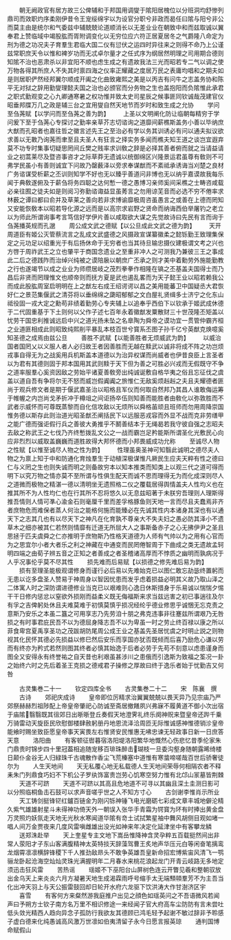 <!-- { "loadSidebar": true } -->
　　朝无阙政官有居方故三公俾辅和于邦国用调燮于隂阳居槐位以分班洞均舒惨列鼎司而效职灼序柔刚伊昔令王宠绥绵宇以为设官分职兮非政而曷任曰隂与阳兮非公而莫主由是统尔和气委兹中辅兢兢论道顺消长以无差业业在朝致中和而兹取诚以翼奉君上赞临域中竭股肱而胥附调变化以无穷位应六符正居夏居冬之气爵隆八命定为刑为德之功况夫子育羣生君临大国二仪有愆伏之运四时异往来之则得不命乃上公谨兹常职庶天令以惟和裨岁功而无忒卓尔量才之任式序为纲居然明理之司用期合德则知隂不治也恶肃杀以非宜阳不顺也虑生成之有遗故我法三光而昭若专二气以调之使万物各得其所庶人不失其时禀四海之仪率正耀藏之度居万民之表庸均唱和之期夫如是则居职俨然经邦翼尔顺成开阖之化曲致雍熙之美是以丙吉有问牛之志盖务协和陈平无对狱之辞用勤燮理懿夫国之治也必颁官而分务物之生也盖抱阳而负隂惟此承君之职式勤观变之心九卿通寒暑之权功惟并致太史司星辰之候事匪同钦诚哉茂建官仪昭垂邦牒万几之政是辅三台之宜用燮自然天地节而岁时和致生成之允协
　　学问至刍荛赋【以学问而至刍荛之善为韵】
　　上圣以文明阐化防让临朝每精穷于学问爰下至于刍荛心专探讨之勤率亲草芥志切谘询之道靡间薪樵斯盖务小善以毕纳庶大猷而孔昭者也嘉往哲之徽言述先王之至治必有学以务其训诱必有问以通夫拟议欲求善以无斁乃询荛而聿至且夫圣人有狂言之择实务多闻而樵夫知王道之谈岂宜遐弃莫不功专时集事切疑思罔间丘樊之贱率求训敎之辞是必择其善者俯而就之当请益请业之初蒿莱尽及暨咨事咨才之际草莽无遗诚以统御绵区兴隆景运君虽尊有敎则不可弗学民虽小有善则诚宜下问故乃罄薮泽以旁求奉谋猷而不紊祗承诱诲当刈楚之良材广务谘谋受析薪之丕训则知学不好也无以臻乎善道问非博也无以纳乎嘉谟故我每乐闻于典敎遂俯及于薪刍将务四聪之达何慙一德之愚博习亲师奚间采樵之士畴咨咸载必亲往囿之徒夫如是则阅习弥勤谘诹益显虽莠言之勿用谅芜音而必选不穷不倦率求林薮之谭曰都曰俞并及草莱之善向若非求博谕靡极周咨虽愚言之或善在上德而罔知又安能恢敎本以昭若导化源之远而是以高宗求岩野之贤命而纳诲西伯举屠钓之老立以为师此所谓询事考言笃信好学伊片善以咸取欲大谋之先觉故诗曰先民有言而询于刍荛播英规而孔邈
　　周公成文武之德赋【以公旦成此文武之德为韵】
　　天开周道臣有姬公灭管蔡流言之乱成文武盛德之风摄政宣谋纂徽柔之懿铄勤王致理集保定之元功足以绍重光于有后扬休命于无穷者也当其待旦输忠摄仪建极谓文考之兴也方啓于周祚武王之立也肇平于商国念遗业之至重非冲人之可测我乃兼彼三王之事成此二后之德践阼而治绰兴纯被之谟陪扆以朝庶广丕承之则才美中着勳劳外施能勤教之行也遂竭节以成之业业为师缵居岐之茂烈拳拳作相隆在镐之丕基盖夫国得士而乃昌后非贤而罔理惟文也顺帝则而抚方夏是武也遏乱畧而为天子懿王业以昭若赖我公而成此股肱周室启明明在上之猷左右成王绍谔谔以昌之美用能蕃卫中国疑丞大君恢好仁之景范集偃武之清芬将以垂绵绵之瓞昭郁郁之文白屋礼贤缉多士济宁之化东山祗役固一戎大定之勳苟非绩着勤劳心专夹辅上以追奉乎西伯下以钦承于姬武成休德于二代固重基于下土则何以父作子述七百年永着徽猷发粟散财三十世茂隆丕矩盖以忧劳干国忠利推诚远启中兴之道光扬未坠之名臯陶为舜帝之谟功宜一贯管仲霸齐桓之业道匪相成此则昭致纯熙削平暴乱本枝百世兮寳系丕图子孙千亿兮英猷克焕噫奚知圣德之成焉由兹公旦
　　善胜不武赋【以能善胜者无烦威武为韵】
　　以威治国者国罔乂以义服人者人必归故王者因善胜而无越在黩武以诚非将成不阵之功岂烦戎事自得无为之战奚用兵机斯盖本道德以为治异权谋而尚威者也伊昔良臣上言圣者以为君有其德则固于邦本国用其武则黩于天下但为善之可胜必兴戎而无假既守不争之道率服羣心奚资因敌之劳始平诸夏善敎旁出纯诚诞敷自格华夷之俗且忘征伐之虞盖以道自吾有争将尔无不怒而威岂假阗阗之旅惟仁无敌奚烦赳赳之夫且夫耀德者匪尚于观兵修文者是期于偃武嘉圣治以昭格且军仪而何取自然邦乃其昌人谁敢侮运筹于帷幄之内岂尚戈矛折冲于樽俎之间讵扬卒伍则知善而能胜者由敎化以弥敦胜而不武者示威怀而可尊既蒸黎而自化信攻敌以无烦所以舜格苖顽且班师而勿用周降崇国惟务德以斯存此则治道光昭圣猷丕阐括民下以远服恶戎容而外显不战而克非劳缮甲之能广德而强讵假行兵之善彼大勇推乎不鬭善结本于无绳曷若我守彼自强之志昭夫去敌之称武王之七伐乃齐终慙拨乱文公之一战而霸岂足矜能斯所谓圣化光敷民心向应非烈烈以威取盖巍巍而道胜故得大邦怀德而小邦畏威成功允称
　　至诚尽人物之性赋【以惟至诚尽人物之性为韵】
　　性理虽奥圣神可知翳此诚明之德尽夫人物之为禀上知于中和防通化育烛羣生于动植深极谋惟凡厥民生应夫天粹有性之德曰仁与义罔之生也则失诚而明之则备故穷本以知本推类而知类上以观三代之道可得而明下以究万物之情亦莫不至所谓与性俱生配天而诚不思而理得无为而化成深则尽人之道微而极物之精湛一德以清明坐无遗照格二仪之覆载居得舆情盖夫人性均义也在推其所不为人性均仁也在行其所不忍将悠久以无息兹昭著于未朕穷吾理则人理斯得推吾情则人情可凖心渝金石则毫厘千里而差孚格豚鱼则天地一言而尽且夫蠢焉非齐者庶物危而难保者蒸人何治之能格何施而能臻必在先诚其性内本诸身其深也有以通天下之志其几也有以尽天下之神凡在化育孰不尊亲大不失夫妇之愚必防其泽小不遗草木之细亦被其仁若然则情靡有迁道无所屈大人之事斯备赤子之心无拂伊尹之圣且思拯于匹夫虞舜之仁亦推明于庶物斯乃性格天道德为人师有气帅以为之用有心官而为之思宜尔小者大者乐之利之神藏在中通变而民罔倦智周于下曲成之类无遗故孟轲明四端之由荀子辨五音之正知之者善成之者圣稽诸高厚而不悖质之幽明而孰病况于人乎况事伦乎莫不尽其性
　　损先难而后易赋【以损德之修先难后易为韵】
　　损有至理圣能极观谓修身而谨行必后易以先难始克已以图仁敢忘劼毖终置躬而无患以讫多盘圣人赞易于神周身以智因忧患而发乎虑着损益必明其义故乃取山泽之二体寓人时之深防谓进德修业当克已以艰难则心逸日休斯措身于乐易诚以惴惴夕惕干干日修内惩忿以窒欲外损刚而益柔义既无侮福斯来求当兹远害之初已事遄往及尔有孚之吉俾躬处休且夫难莫难于初慎莫慎乎损况经纶乎德业修思乎诚悃无忘克责之意斯乃安乐之本虽二簋之可用享志乃先劳洎十朋之弗克违事非往蹇兹所谓艰乃无咎损之有时事君庇民吾不以为德屈身降志吾不以为卑虽一时之劳止终百禄以康之所以菲食卑宫夏禹享圣功之茂跋胡防尾周公成王业之基盖先圣居忧虞之时明止説之则物视其化民怀其德必先损益以修巳然后安乐而享国亦犹否既倾而后喜乃励危心谦以劳而有终亦为矜式若然则图其终者必慎其始逸于后者必劳于先苟不刻意以虑患谨身而图全又安得永有终誉祐之自天昔也利艰虽甚涉川之患俄而引逸斯为致福之筌况一卦之始终六时之先后着圣王克损之德戒君子操修之厚故曰终于逸乐者始于忧勤吉又何咎












　　古灵集巻二十一
　　钦定四库全书
　　古灵集巻二十二
　　宋　陈襄　撰
　　古诗
　　郊祀庆成诗
　　皇帝即位厉精求治翼翼兢兢以畏天异乃见宗庙乃严郊祭赫赫烈祖陟配上帝皇帝肇祀心防诚至斋居撤饍夙兴弗寐不履黄道不御小次出宿于庙隂翳翳既其徂郊日出晣晣登丘奏假天地澄霁礼终乐阕神贶来暨皇帝还跸千乗万骑雷动天旋臣民欣慰御楼肆赦躬册丹地恩流泽洽周匝无际惟诚感神惟德销沴皇帝能飨时赐坐致臣愿皇帝事天寅畏左右惟贤安民惟惠无咈忠谏无轻政事日新一日庶答天意
　　洛阳曲
　　有客顿征辔暮宿洛阳堤洛阳繁华地慨然心伤悲忆昔季伦家朱门鼎贵时锦步四十里冠葢相追随宠移百琲珠醉击瑚枝一旦委沟壑身随朝露晞绮楼日颠仆金谷无人归緑珠千古魂散作香尘飞荒榛塞中道惟有寒螀啼嗟哉百世后骄奢徒尔为
　　人生天地间
　　天无私覆心地无私载德人生天地间荣辱何相隔农者不释耒朱门列鼎食巧妇不下机公子罗纨饰富贵岂劳心饥寒空努力惟有北邙山冡墓皆荆棘
　　天道不可跻
　　天道不可跻以其高且危地道不可寻以其幽且深土圭测日影可以分照临桐鱼击石鼓可以求声音嗟乎世之人不知方寸心
　　古剑谢李惟肖示所业
　　天工铸剑挺锋铓红鑪百链金为刚闪铄神锤飞电光磨砺七彩成文章丰城地僻沦精久紫气雄雄射星斗未得神功倚天外一朝误入张华手青霜为锷寳为环有时捧出黄金盘万灵照灼妖氛走天地无光秋水寒闻道华隂有竒土试拭繁星袖中舞风胡侧目观如堵一唱人间万金贾夜来几度风雷嗔雌雄出没光如神来年决定化延津坐中有客攀龙鳞
　　送郑洙赴举
　　天上奎星专主文地下嵩岳惟降神含灵孕粹五百载挺然间出非常人荥阳才子东山客满腹精神太英特掞天辞藻驾曹王炙地声华压元白等闲奋笔摛鸾龙烟霄凛凛横辞锋稷下千人推劲敌昻头不敢争英雄吾皇新命招宏博紫宙风清飞一鹗骊龙卧起沧海空灿灿灵珠光满握明年二月春水来桃花浪起龙门开青云岐路无多地定须迅击狂风雷
　　苦热谣
　　瑶姬不下巫阳台山屏树色连云开瞥见羲和整朝驭放出金乌天上来炎炎六月方凝暑天地生成渴霖雨呼号缩手太无端顦顇羣芳不为主吾当化出冲天羽上与天公振雷鼓回却日轮开水府六龙驱下饮洪涛大作甘澍济区宇
　　喜雪
　　有客何方来粲然游我庭推户出见之顔色如瑶英问之不吾语微风若闻声曰予朔方士钦子南方名万里不相识修途一来经闻子官大府高车尘防防有言未尝吐低头敛光精西人趋向异念子孤防行我欲友其德顾已鸿毛轻予起谢不敏过辞非予聆感子虚白德来化纯愚诚高风激万世凛如伯夷清留子永今日愿言报英琼
　　通判国博命赋假山
